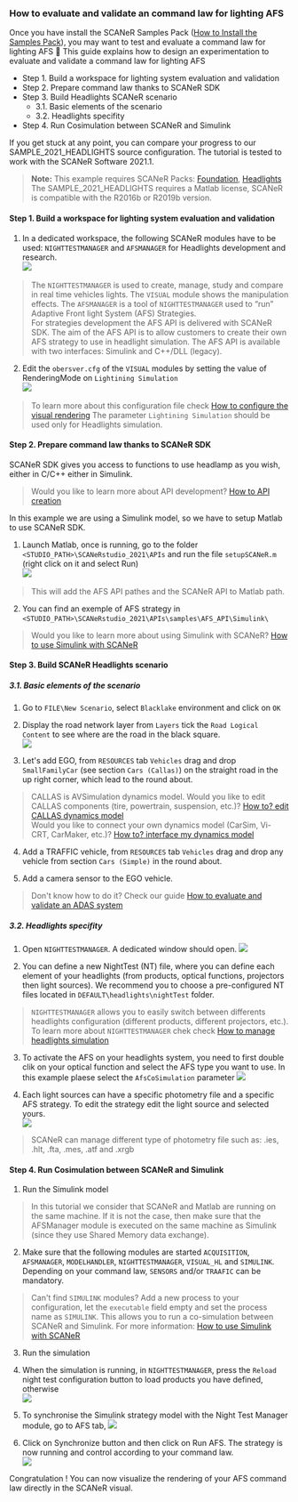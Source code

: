 ### How to evaluate and validate an command law for lighting AFS

Once you have install the SCANeR Samples Pack ([How to Install the Samples Pack](../HT_InstallSamplesPack/HT_InstallSamplesPack.md)), you may want to test and evaluate a command law for lighting AFS 🔦 
This guide explains how to design an experimentation to evaluate and validate a command law for lighting AFS  
- Step 1. Build a workspace for lighting system evaluation and validation
- Step 2. Prepare command law thanks to SCANeR SDK
- Step 3. Build Headlights SCANeR scenario
  - 3.1. Basic elements of the scenario
  - 3.2. Headlights specifity
- Step 4. Run Cosimulation between SCANeR and Simulink


If you get stuck at any point, you can compare your progress to our SAMPLE_2021_HEADLIGHTS source configuration. The tutorial is tested to work with the SCANeR Software 2021.1.

> **Note:** This example requires SCANeR Packs: [Foundation](https://www.avsimulation.com/pack-foundation/), [Headlights](https://www.avsimulation.com/pack-headlights)   
> The SAMPLE_2021_HEADLIGHTS requires a Matlab license, SCANeR is compatible with the R2016b or R2019b version.  

#### Step 1. Build a workspace for lighting system evaluation and validation
1. In a dedicated workspace, the following SCANeR modules have to be used: `NIGHTTESTMANAGER` and `AFSMANAGER` for Headlights development and research.  
![](./assets/ConfigManager.png)

>The `NIGHTTESTMANAGER` is used to create, manage, study and compare in real time vehicles lights. The `VISUAL` module shows the manipulation effects. The `AFSMANAGER` is a tool of `NIGHTTESTMANAGER` used to “run” Adaptive Front light System (AFS) Strategies.  
>For strategies development the AFS API is delivered with SCANeR SDK. The aim of the AFS API is to allow customers to create their own AFS strategy to use in headlight simulation. The AFS API is available with two interfaces: Simulink and C++/DLL (legacy).  

2. Edit the `obersver.cfg` of the `VISUAL` modules by setting the value of RenderingMode on `Lightining Simulation`  
![](./assets/RenderingMode.png)

>To learn more about this configuration file check [How to configure the visual rendering](../HT_configure_visual/HT_configure_visual.md)
>The parameter `Lightining Simulation` should be used only for Headlights simulation.

#### Step 2. Prepare command law thanks to SCANeR SDK  
SCANeR SDK gives you access to functions to use headlamp as you wish, either in C/C++ either in Simulink.  
>Would you like to learn more about API development? [How to API creation]()   

In this example we are using a Simulink model, so we have to setup Matlab to use SCANeR SDK.  
1. Launch Matlab, once is running, go to the folder `<STUDIO_PATH>\SCANeRstudio_2021\APIs` and run the file `setupSCANeR.m ` (right click on it and select Run)  
![](./assets/setupSCANeRMatlab.png)  
>This will add the AFS API pathes and the SCANeR API to Matlab path.

2. You can find an exemple of AFS strategy in  `<STUDIO_PATH>\SCANeRstudio_2021\APIs\samples\AFS_API\Simulink\`  
>Would you like to learn more about using Simulink with SCANeR? [How to use Simulink with SCANeR]() 

#### Step 3. Build SCANeR Headlights scenario  
##### 3.1. Basic elements of the scenario
1. Go to `FILE\New Scenario`, select `Blacklake` environment and click on `OK`  

2. Display the road network layer from `Layers` tick the `Road Logical Content` to see where are the road in the black square.  
![](./assets/TerrainVisualisation.png)

3. Let's add EGO, from `RESOURCES` tab `Vehicles` drag and drop `SmallFamilyCar` (see section `Cars (Callas)`) on the straight road in the up right corner, which lead to the round about.

> CALLAS is AVSimulation dynamics model.
> Would you like to edit CALLAS components (tire, powertrain, suspension, etc.)? [How to? edit CALLAS dynamics model]()  
> Would you like to connect your own dynamics model (CarSim, Vi-CRT, CarMaker, etc.)? [How to? interface my dynamics model]()

4. Add a TRAFFIC vehicle, from `RESOURCES` tab `Vehicles` drag and drop any vehicle from section `Cars (Simple)` in the round about.  

5. Add a camera sensor to the EGO vehicle.  
>Don't know how to do it? Check our guide [How to evaluate and validate an ADAS system](../HT_ADAS/HT_ADAS_index.md) 

##### 3.2. Headlights specifity
1. Open `NIGHTTESTMANAGER`. A dedicated window should open.
![](./assets/NTM.png)

2. You can define a new NightTest (NT) file, where you can define each element of your headlights (from products, optical functions, projectors then light sources). We recommend you to choose a pre-configured NT files located in `DEFAULT\headlights\nightTest` folder.  
>`NIGHTTESTMANAGER` allows you to easily switch between differents headlights configuration (different products, different projectors, etc.). To learn more about `NIGHTTESTMANAGER` chek check [How to manage headlights simulation]()  

3. To activate the AFS on your headlights system, you need to first double clik on your optical function and select the AFS type you want to use. In this example plaese select the `AfsCoSimulation` parameter
![](./assets/ParamAFS.png)

4. Each light sources can have a specific photometry file and a specific AFS strategy. To edit the strategy edit the light source and selected yours.  
![](./assets/StrategyLed.png)

>SCANeR can manage different type of photometry file such as: .ies, .hlt, .fta, .mes, .atf and .xrgb  

#### Step 4. Run Cosimulation between SCANeR and Simulink
1. Run the Simulink model  
>In this tutorial we consider that SCANeR and Matlab are running on the same machine. If it is not the case, then make sure that the AFSManager module is executed on the same machine as Simulink (since they use Shared Memory data exchange).

2. Make sure that the following modules are started `ACQUISITION`, `AFSMANAGER`, `MODELHANDLER`, `NIGHTTESTMANAGER`, `VISUAL_HL` and `SIMULINK`. Depending on your command law, `SENSORS` and/or `TRAAFIC` can be mandatory.

>Can't find `SIMULINK` modules? Add a new process to your configuration, let the `executable` field empty and set the process name as `SIMULINK`. This allows you to run a co-simulation between SCANeR and Simulink.
>For more information: [How to use Simulink with SCANeR]() 

3. Run the simulation

4. When the simulation is running, in `NIGHTTESTMANAGER`, press the `Reload` night test configuration button to load products you have defined, otherwise  
![](./assets/Reload.png)

5. To synchronise the Simulink strategy model with the Night Test Manager module, go to AFS tab,
![](./assets/AFSTab.png)

6. Click on Synchronize button and then click on Run AFS. The strategy is now running and control according to your command law.  
![](./assets/AFSSynchro.png)  

Congratulation ! You can now visualize the rendering of your AFS command law directly in the SCANeR visual.  

